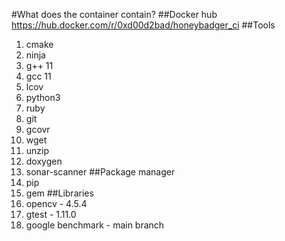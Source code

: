 #What does the container contain?
##Docker hub
https://hub.docker.com/r/0xd00d2bad/honeybadger_ci
##Tools
1. cmake
2. ninja
3. g++ 11
4. gcc 11
5. lcov
6. python3
7. ruby
8. git
9. gcovr
10. wget
11. unzip
12. doxygen
13. sonar-scanner
##Package manager
1. pip
2. gem
##Libraries
1. opencv - 4.5.4
2. gtest - 1.11.0
3. google benchmark - main branch